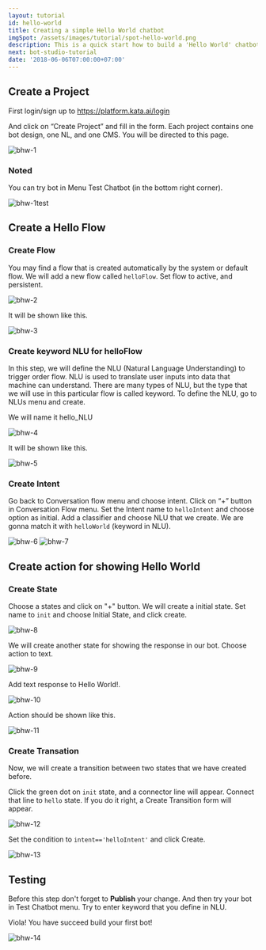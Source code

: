 ```yaml
---
layout: tutorial
id: hello-world
title: Creating a simple Hello World chatbot
imgSpot: /assets/images/tutorial/spot-hello-world.png
description: This is a quick start how to build a 'Hello World' chatbot
next: bot-studio-tutorial
date: '2018-06-06T07:00:00+07:00'
---
```


## Create a Project

First login/sign up to <a href="https://platform.kata.ai/login" target="_blank">https://platform.kata.ai/login</a>

And click on “Create Project” and fill in the form. Each project contains one bot design, one NL, and one CMS.
You will be directed to this page.

![bhw-1](/assets/images/tutorial/bot-hw/bot-hw1.png)

### Noted

You can try bot in Menu Test Chatbot (in the bottom right corner).

![bhw-1test](/assets/images/tutorial/bot-hw/bot-hw1test.png)

## Create a Hello Flow

### Create Flow

You may find a flow that is created automatically by the system or default flow. We will add a new flow called `helloFlow`. Set flow to active, and persistent.

![bhw-2](/assets/images/tutorial/bot-hw/bot-hw2.png)

It will be shown like this.

![bhw-3](/assets/images/tutorial/bot-hw/bot-hw3.png)

### Create keyword NLU for helloFlow

In this step, we will define the NLU (Natural Language Understanding) to trigger order flow. NLU is used to translate user inputs into data that machine can understand. There are many types of NLU, but the type that we will use in this particular flow is called keyword. To define the NLU, go to NLUs menu and create.

We will name it hello_NLU

![bhw-4](/assets/images/tutorial/bot-hw/bot-hw4.png)

It will be shown like this.

![bhw-5](/assets/images/tutorial/bot-hw/bot-hw5.png)

### Create Intent

Go back to Conversation flow menu and choose intent. Click on “+” button in Conversation Flow menu. Set the Intent name to `helloIntent` and choose option as initial.
Add a classifier and choose NLU that we create. We are gonna match it with `helloWorld` (keyword in NLU).

![bhw-6](/assets/images/tutorial/bot-hw/bot-hw6.png)
![bhw-7](/assets/images/tutorial/bot-hw/bot-hw7.png)

## Create action for showing Hello World

### Create State

Choose a states and click on "+" button. We will create a initial state. Set name to `init` and choose Initial State, and click create.

![bhw-8](/assets/images/tutorial/bot-hw/bot-hw8.png)

We will create another state for showing the response in our bot. Choose action to text.

![bhw-9](/assets/images/tutorial/bot-hw/bot-hw9.png)

Add text response to Hello World!.

![bhw-10](/assets/images/tutorial/bot-hw/bot-hw10.png)

Action should be shown like this.

![bhw-11](/assets/images/tutorial/bot-hw/bot-hw11.png)

### Create Transation

Now, we will create a transition between two states that we have created before.

Click the green dot on `init` state, and a connector line will appear. Connect that line to `hello` state. If you do it right, a Create Transition form will appear.

![bhw-12](/assets/images/tutorial/bot-hw/bot-hw12.png)

Set the condition to `intent=='helloIntent'` and click Create.

![bhw-13](/assets/images/tutorial/bot-hw/bot-hw13.png)

## Testing

Before this step don't forget to **Publish** your change. And then try your bot in Test Chatbot menu. Try to enter keyword that you define in NLU.

Viola! You have succeed build your first bot!

![bhw-14](/assets/images/tutorial/bot-hw/bot-hw14.png)
